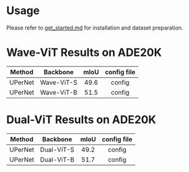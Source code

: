 # Usage
Please refer to [get_started.md](https://github.com/open-mmlab/mmsegmentation/blob/master/docs/get_started.md#installation) for installation and dataset preparation.

# Wave-ViT Results on ADE20K
| Method |  Backbone | mIoU | config file | 
| :------------: | :------------: | :------------: | :------------: | 
| UPerNet | Wave-ViT-S  | 49.6 | config   |
| UPerNet | Wave-ViT-B  | 51.5 | config   |

# Dual-ViT Results on ADE20K
| Method |  Backbone | mIoU | config file | 
| :------------: | :------------: | :------------: | :------------: | 
| UPerNet | Dual-ViT-S  | 49.2 | config   |
| UPerNet | Dual-ViT-B  | 51.7 | config   |